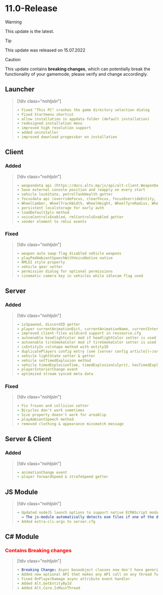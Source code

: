 # 11.0-Release

> [!WARNING]
> This update is the latest.

> [!TIP]
> This update was released on 15.07.2022

> [!CAUTION]
> This update contains **breaking changes**, which can potentially break the functionality of your gamemode, please verify and change accordingly.

## Launcher

> [!div class="nohljsln"]
> ```yaml
> - Fixed "This PC" crashes the game directory selection dialog
> - Fixed Startmenu shortcut
> - allow installation in appdata folder (default installation)
> - redesigned installation menu
> - improved high resolution support
> - added uninstaller
> - improved download progessbar on installation
> ```

## Client

### Added

> [!div class="nohljsln"]
> ```yaml
> - weapondata api (https://docs.altv.mp/js/api/alt-client.WeaponData.html)
> - Save external console position and reapply on every start
> - vehicle lockState, petrolTankHealth getter
> - focusdata api (overrideFocus, clearFocus, focusOverrideEntity, etc)
> - WheelCamber, WheelTrackWidth, WheelHeight, WheelTyreRadius, WheelRimRadius, WheelTyreWidth, fuelLevel, engineTemperature, oilLevel getter & setter
> - persistent localstorage for early auth
> - loadDefaultIpls method
> - voiceControlsEnabled, rmlControlsEnabled getter
> - sender element to rmlui events
> ```

### Fixed

> [!div class="nohljsln"]
> ```yaml
> - weapon auto swap flag disabled vehicle weapons
> - playPedAmbientSpeechWithVoiceNative native
> - RMLUI style property
> - vehicle gear setter
> - permission dialog for optional permissions
> - cinematic camera key in vehicles while idlecam flag used
> ```

## Server

### Added

> [!div class="nohljsln"]
> ```yaml
> - isSpawned, discordID getter
> - player currentAnimationDict, currentAnimationName, currentInterior getter
> - improved client-files wildcard support in ressource.cfg
> - autoenable headlightcolor mod if headlightColor setter is used
> - autoenable tireSmokeColor mod if tireSmokeColor setter is used
> - isEntityIn colshape method with entityID
> - duplicatePlayers config entry (see [server config article](~/articles/configs/server.md))
> - vehicle lightState setter & getter
> - vehicle setTimedExplosion method
> - vehicle timedExplosionTime, timedExplosionCulprit, hasTimedExplosion getter
> - playerInteriorChange event
> - optimized stream synced meta data
> ```

### Fixed

> [!div class="nohljsln"]
> ```yaml
> - Fix frozen and collision setter
> - Bicycles don't work sometimes
> - Size property doesn't work for areablip
> - playAmbientSpeech method
> - removed clothing & appearance missmatch message
> ```

## Server & Client

### Added

> [!div class="nohljsln"]
> ```yaml
> - animationChange event
> - player forwardSpeed & strafeSpeed getter
> ```

## JS Module

> [!div class="nohljsln"]
> ```yaml
> - Updated nodeJS launch options to support native ECMAScript module loader by default (removed experimental loader warning)
>   → The js-module automatically detects esm files if one of the described cases are fullfilled, see: https://nodejs.org/docs/latest-v17.x/api/esm.html#enabling
> - Added extra-cli-args to server.cfg
> ```

## C# Module

### <span style="color: red;">Contains Breaking changes</span>

> [!div class="nohljsln"]
> ```yaml
> - Breaking Change: Async baseobject classes now don't have generic arguments (`AsyncPlayer<IPlayer>` -> `AsyncPlayer`)
> - Added new optional API that makes any API call on any thread fully safe, more info in csharp Discord channel pinned messages
> - Fixed OnPlayerDamage async attribute event handler
> - Added Alt.GetEntityById
> - Added Alt.Core.IsMainThread
> ```